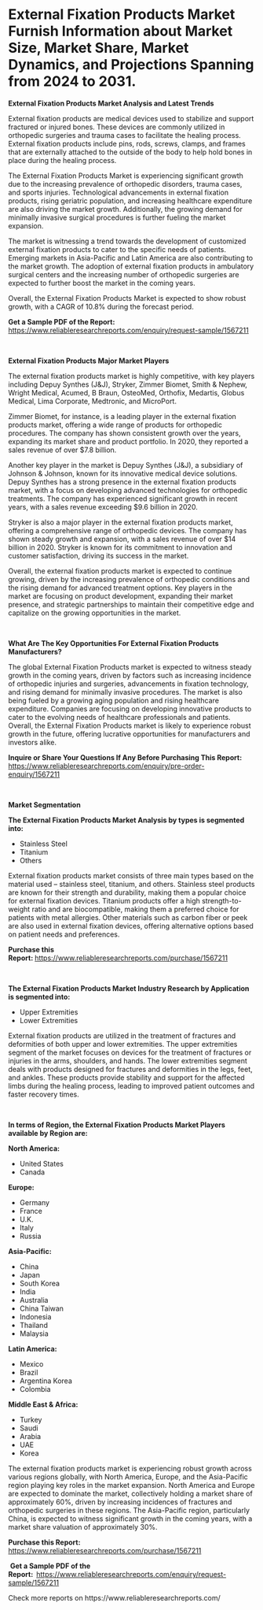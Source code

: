 <p><h1>External Fixation Products Market Furnish Information about Market Size, Market Share, Market Dynamics, and Projections Spanning from 2024 to 2031.</h1></p><p><strong>External Fixation Products Market Analysis and Latest Trends</strong></p>
<p><p>External fixation products are medical devices used to stabilize and support fractured or injured bones. These devices are commonly utilized in orthopedic surgeries and trauma cases to facilitate the healing process. External fixation products include pins, rods, screws, clamps, and frames that are externally attached to the outside of the body to help hold bones in place during the healing process.</p><p>The External Fixation Products Market is experiencing significant growth due to the increasing prevalence of orthopedic disorders, trauma cases, and sports injuries. Technological advancements in external fixation products, rising geriatric population, and increasing healthcare expenditure are also driving the market growth. Additionally, the growing demand for minimally invasive surgical procedures is further fueling the market expansion.</p><p>The market is witnessing a trend towards the development of customized external fixation products to cater to the specific needs of patients. Emerging markets in Asia-Pacific and Latin America are also contributing to the market growth. The adoption of external fixation products in ambulatory surgical centers and the increasing number of orthopedic surgeries are expected to further boost the market in the coming years.</p><p>Overall, the External Fixation Products Market is expected to show robust growth, with a CAGR of 10.8% during the forecast period.</p></p>
<p><strong>Get a Sample PDF of the Report:&nbsp;</strong> <a href="https://www.reliableresearchreports.com/enquiry/request-sample/1567211">https://www.reliableresearchreports.com/enquiry/request-sample/1567211</a></p>
<p>&nbsp;</p>
<p><strong>External Fixation Products Major Market Players</strong></p>
<p><p>The external fixation products market is highly competitive, with key players including Depuy Synthes (J&J), Stryker, Zimmer Biomet, Smith & Nephew, Wright Medical, Acumed, B Braun, OsteoMed, Orthofix, Medartis, Globus Medical, Lima Corporate, Medtronic, and MicroPort.</p><p>Zimmer Biomet, for instance, is a leading player in the external fixation products market, offering a wide range of products for orthopedic procedures. The company has shown consistent growth over the years, expanding its market share and product portfolio. In 2020, they reported a sales revenue of over $7.8 billion.</p><p>Another key player in the market is Depuy Synthes (J&J), a subsidiary of Johnson & Johnson, known for its innovative medical device solutions. Depuy Synthes has a strong presence in the external fixation products market, with a focus on developing advanced technologies for orthopedic treatments. The company has experienced significant growth in recent years, with a sales revenue exceeding $9.6 billion in 2020.</p><p>Stryker is also a major player in the external fixation products market, offering a comprehensive range of orthopedic devices. The company has shown steady growth and expansion, with a sales revenue of over $14 billion in 2020. Stryker is known for its commitment to innovation and customer satisfaction, driving its success in the market.</p><p>Overall, the external fixation products market is expected to continue growing, driven by the increasing prevalence of orthopedic conditions and the rising demand for advanced treatment options. Key players in the market are focusing on product development, expanding their market presence, and strategic partnerships to maintain their competitive edge and capitalize on the growing opportunities in the market.</p></p>
<p>&nbsp;</p>
<p><strong>What Are The Key Opportunities For External Fixation Products Manufacturers?</strong></p>
<p><p>The global External Fixation Products market is expected to witness steady growth in the coming years, driven by factors such as increasing incidence of orthopedic injuries and surgeries, advancements in fixation technology, and rising demand for minimally invasive procedures. The market is also being fueled by a growing aging population and rising healthcare expenditure. Companies are focusing on developing innovative products to cater to the evolving needs of healthcare professionals and patients. Overall, the External Fixation Products market is likely to experience robust growth in the future, offering lucrative opportunities for manufacturers and investors alike.</p></p>
<p><strong>Inquire or Share Your Questions If Any Before Purchasing This Report:</strong> <a href="https://www.reliableresearchreports.com/enquiry/pre-order-enquiry/1567211">https://www.reliableresearchreports.com/enquiry/pre-order-enquiry/1567211</a></p>
<p>&nbsp;</p>
<p><strong>Market Segmentation</strong></p>
<p><strong>The External Fixation Products Market Analysis by types is segmented into:</strong></p>
<p><ul><li>Stainless Steel</li><li>Titanium</li><li>Others</li></ul></p>
<p><p>External fixation products market consists of three main types based on the material used – stainless steel, titanium, and others. Stainless steel products are known for their strength and durability, making them a popular choice for external fixation devices. Titanium products offer a high strength-to-weight ratio and are biocompatible, making them a preferred choice for patients with metal allergies. Other materials such as carbon fiber or peek are also used in external fixation devices, offering alternative options based on patient needs and preferences.</p></p>
<p><strong>Purchase this Report:&nbsp;</strong><a href="https://www.reliableresearchreports.com/purchase/1567211">https://www.reliableresearchreports.com/purchase/1567211</a></p>
<p>&nbsp;</p>
<p><strong>The External Fixation Products Market Industry Research by Application is segmented into:</strong></p>
<p><ul><li>Upper Extremities</li><li>Lower Extremities</li></ul></p>
<p><p>External fixation products are utilized in the treatment of fractures and deformities of both upper and lower extremities. The upper extremities segment of the market focuses on devices for the treatment of fractures or injuries in the arms, shoulders, and hands. The lower extremities segment deals with products designed for fractures and deformities in the legs, feet, and ankles. These products provide stability and support for the affected limbs during the healing process, leading to improved patient outcomes and faster recovery times.</p></p>
<p>&nbsp;</p>
<p><strong>In terms of Region, the External Fixation Products Market Players available by Region are:</strong></p>
<p>
    <p> <strong> North America: </strong>
        <ul>
            <li>United States</li>
            <li>Canada</li>
        </ul>
        </p> 
    <p> <strong> Europe: </strong>
        <ul>
            <li>Germany</li>
            <li>France</li>
            <li>U.K.</li>
            <li>Italy</li>
            <li>Russia</li>
        </ul>
        </p> 
    <p> <strong> Asia-Pacific: </strong>
        <ul>
            <li>China</li>
            <li>Japan</li>
            <li>South Korea</li>
            <li>India</li>
            <li>Australia</li>
            <li>China Taiwan</li>
            <li>Indonesia</li>
            <li>Thailand</li>
            <li>Malaysia</li>
        </ul>
        </p> 
    <p> <strong> Latin America: </strong>
        <ul>
            <li>Mexico</li>
            <li>Brazil</li>
            <li>Argentina Korea</li>
            <li>Colombia</li>
        </ul>
        </p> 
    <p> <strong> Middle East & Africa: </strong>
        <ul>
            <li>Turkey</li>
            <li>Saudi</li>
            <li>Arabia</li>
            <li>UAE</li>
            <li>Korea</li>
        </ul>
    </p>
    </p>
<p><p>The external fixation products market is experiencing robust growth across various regions globally, with North America, Europe, and the Asia-Pacific region playing key roles in the market expansion. North America and Europe are expected to dominate the market, collectively holding a market share of approximately 60%, driven by increasing incidences of fractures and orthopedic surgeries in these regions. The Asia-Pacific region, particularly China, is expected to witness significant growth in the coming years, with a market share valuation of approximately 30%.</p></p>
<p><strong>Purchase this Report: </strong><a href="https://www.reliableresearchreports.com/purchase/1567211">https://www.reliableresearchreports.com/purchase/1567211</a></p>
<p>&nbsp;<strong>Get a Sample PDF of the Report:&nbsp;&nbsp;</strong><a href="https://www.reliableresearchreports.com/enquiry/request-sample/1567211">https://www.reliableresearchreports.com/enquiry/request-sample/1567211</a></p>
<p><strong></strong></p>
<p>Check more reports on https://www.reliableresearchreports.com/</p>